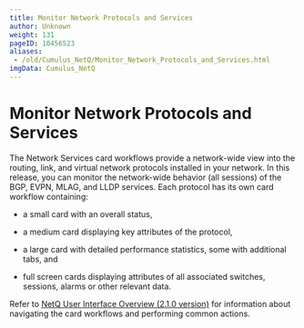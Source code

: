 ```yaml
---
title: Monitor Network Protocols and Services
author: Unknown
weight: 131
pageID: 10456523
aliases:
 - /old/Cumulus_NetQ/Monitor_Network_Protocols_and_Services.html
imgData: Cumulus_NetQ
---
```

# Monitor Network Protocols and Services

The Network Services card workflows provide a network-wide view into the
routing, link, and virtual network protocols installed in your network.
In this release, you can monitor the network-wide behavior (all
sessions) of the BGP, EVPN, MLAG, and LLDP services. Each protocol has
its own card workflow containing:

  - a small card with an overall status,

  - a medium card displaying key attributes of the protocol,

  - a large card with detailed performance statistics, some with
    additional tabs, and

  - full screen cards displaying attributes of all associated switches,
    sessions, alarms or other relevant data.

Refer to [NetQ User Interface Overview (2.1.0
version)](/old/Cumulus_NetQ/https://docs.cumulusnetworks.com/pages/viewpage.action?pageId=10456402)
for information about navigating the card workflows and performing
common actions.
